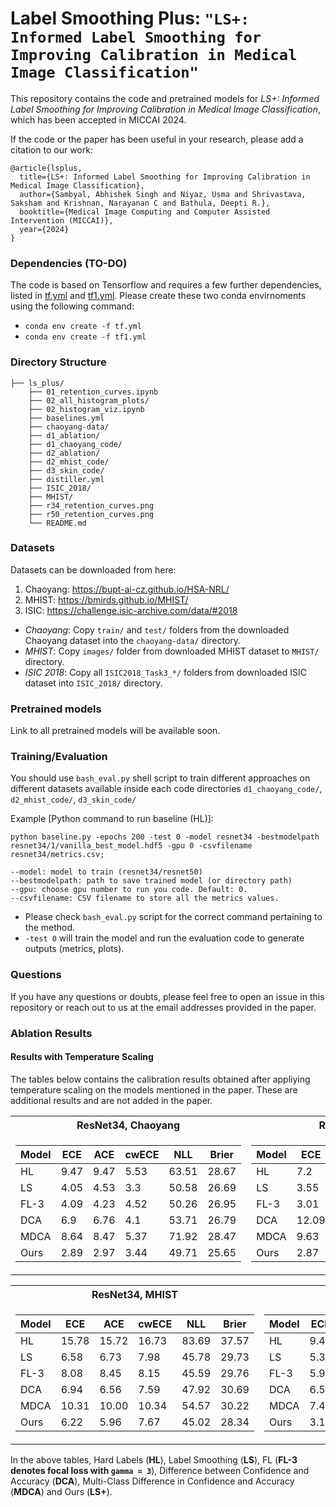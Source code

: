 # Label Smoothing Plus: ```"LS+: Informed Label Smoothing for Improving Calibration in Medical Image Classification"```

<!-- [![arXiv](https://img.shields.io/badge/stat.ML-arXiv%3A2006.08437-B31B1B.svg)](https://arxiv.org/abs/2002.09437)
[![Pytorch 1.5](https://img.shields.io/badge/pytorch-1.5.1-blue.svg)](https://pytorch.org/)
[![License: MIT](https://img.shields.io/badge/License-MIT-yellow.svg)](https://github.com/torrvision/focal_calibration/blob/main/LICENSE) -->

This repository contains the code and pretrained models for *LS+: Informed Label Smoothing for Improving Calibration in Medical Image Classification*, which has been accepted in MICCAI 2024.

If the code or the paper has been useful in your research, please add a citation to our work:

```
@article{lsplus,
  title={LS+: Informed Label Smoothing for Improving Calibration in Medical Image Classification},
  author={Sambyal, Abhishek Singh and Niyaz, Usma and Shrivastava, Saksham and Krishnan, Narayanan C and Bathula, Deepti R.},
  booktitle={Medical Image Computing and Computer Assisted Intervention (MICCAI)},
  year={2024}
}
```

### Dependencies (TO-DO)

The code is based on Tensorflow and requires a few further dependencies, listed in [tf.yml](distiller.yml) and [tf1.yml](baselines.yml). Please create these two conda envirnoments using the following command:
* ```conda env create -f tf.yml```
* ```conda env create -f tf1.yml```

### Directory Structure
```
├── ls_plus/
    ├── 01_retention_curves.ipynb
    ├── 02_all_histogram_plots/
    ├── 02_histogram_viz.ipynb
    ├── baselines.yml
    ├── chaoyang-data/
    ├── d1_ablation/
    ├── d1_chaoyang_code/
    ├── d2_ablation/
    ├── d2_mhist_code/
    ├── d3_skin_code/
    ├── distiller.yml
    ├── ISIC_2018/
    ├── MHIST/
    ├── r34_retention_curves.png
    ├── r50_retention_curves.png
    └── README.md
```
### Datasets

Datasets can be downloaded from here:
1. Chaoyang: https://bupt-ai-cz.github.io/HSA-NRL/
2. MHIST: https://bmirds.github.io/MHIST/
3. ISIC: https://challenge.isic-archive.com/data/#2018

* *Chaoyang*: Copy ```train/``` and ```test/``` folders from the downloaded Chaoyang dataset into the ```chaoyang-data/``` directory.
* *MHIST*: Copy ```images/``` folder from downloaded MHIST dataset to ```MHIST/``` directory.
* *ISIC 2018*: Copy all ```ISIC2018_Task3_*/``` folders from downloaded ISIC dataset into ```ISIC_2018/``` directory.

### Pretrained models

<!-- All the pretrained models for all the datasets can be [downloaded from here](http://www.robots.ox.ac.uk/~viveka/focal_calibration/). -->
Link to all pretrained models will be available soon.

### Training/Evaluation

You should use ```bash_eval.py``` shell script to train different approaches on different datasets available inside each code directories ```d1_chaoyang_code/```, ```d2_mhist_code/```, ```d3_skin_code/```

Example [Python command to run baseline (HL)]:
```
python baseline.py -epochs 200 -test 0 -model resnet34 -bestmodelpath resnet34/1/vanilla_best_model.hdf5 -gpu 0 -csvfilename resnet34/metrics.csv; 
``` 

```
--model: model to train (resnet34/resnet50)
--bestmodelpath: path to save trained model (or directory path)
--gpu: choose gpu number to run you code. Default: 0.
--csvfilename: CSV filename to store all the metrics values.
```
* Please check ```bash_eval.py``` script for the correct command pertaining to the method.
* ```-test 0``` will train the model and run the evaluation code to generate outputs (metrics, plots).

### Questions

If you have any questions or doubts, please feel free to open an issue in this repository or reach out to us at the email addresses provided in the paper.

### Ablation Results
#### Results with Temperature Scaling
The tables below contains the calibration results obtained after appliying temperature scaling on the models mentioned in the paper. These are additional results and are not added in the paper.

<table>
<tr><th>ResNet34, Chaoyang</th><th>ResNet50, Chaoyang</th></tr>
<tr><td>

| Model | ECE   | ACE   | cwECE | NLL   | Brier |
|----------------|-------|-------|-------|-------|-------|
| HL        | 9.47  | 9.47  | 5.53  | 63.51 | 28.67 |
| LS             | 4.05  | 4.53  | 3.3   | 50.58 | 26.69 |
| FL-3           | 4.09  | 4.23  | 4.52  | 50.26 | 26.95 |
| DCA            | 6.9   | 6.76  | 4.1   | 53.71 | 26.79 |
| MDCA           | 8.64  | 8.47  | 5.37  | 71.92 | 28.47 |
| Ours           | 2.89  | 2.97  | 3.44  | 49.71 | 25.65 |

</td><td>

| Model | ECE   | ACE   | cwECE | NLL   | Brier |
|----------------|-------|-------|-------|-------|-------|
| HL        | 7.2   | 7.09  | 5.14  | 64.36 | 29.12 |
| LS             | 3.55  | 4.2   | 3.65  | 53.72 | 27.87 |
| FL-3           | 3.01  | 3.19  | 3.95  | 53.3  | 27.52 |
| DCA            | 12.09 | 12.01 | 6.62  | 77.96 | 31.99 |
| MDCA           | 9.63  | 9.5   | 6.15  | 75.39 | 31.83 |
| Ours           | 2.87  | 3.0   | 4.02  | 52.78 | 27.06 |

</td></tr> </table>

<table>
<tr><th>ResNet34, MHIST </th><th>ResNet50, MHIST</th></tr>
<tr><td>

| Model | ECE   | ACE   | cwECE | NLL   | Brier |
|----------------|-------|-------|-------|-------|-------|
| HL        | 15.78 | 15.72 | 16.73 | 83.69 | 37.57 |
| LS             | 6.58  | 6.73  | 7.98  | 45.78 | 29.73 |
| FL-3           | 8.08  | 8.45  | 8.15  | 45.59 | 29.76 |
| DCA            | 6.94  | 6.56  | 7.59  | 47.92 | 30.69 |
| MDCA           | 10.31 | 10.00 | 10.34 | 54.57 | 30.22 |
| Ours           | 6.22  | 5.96  | 7.67  | 45.02 | 28.34 |

</td><td>

| Model | ECE   | ACE   | cwECE | NLL   | Brier |
|----------------|-------|-------|-------|-------|-------|
| HL        | 9.43  | 9.41  | 9.62  | 54.59 | 33.11 |
| LS             | 5.37  | 5.83  | 6.48  | 45.75 | 28.7  |
| FL-3           | 5.9   | 6.1   | 7.96  | 49.13 | 32.32 |
| DCA            | 6.59  | 6.43  | 8.2   | 54.85 | 30.42 |
| MDCA           | 7.44  | 7.41  | 8.14  | 54.6  | 32.2  |
| Ours           | 3.19  | 3.69  | 5.44  | 42.28 | 26.73 |

</td></tr> </table>


In the above tables, Hard Labels (**HL**), Label Smoothing (**LS**), FL (**FL-3 denotes focal loss with ```gamma = 3```**), Difference between Confidence and Accuracy (**DCA**), Multi-Class Difference in Confidence and Accuracy (**MDCA**) and Ours (**LS+**).
